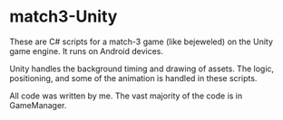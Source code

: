 # match3-Unity

These are C# scripts for a match-3 game (like bejeweled) on the Unity game engine. It runs on Android devices. 

Unity handles the background timing and drawing of assets. The logic, positioning, and some of the animation is handled in these scripts.

All code was written by me. The vast majority of the code is in GameManager. 

